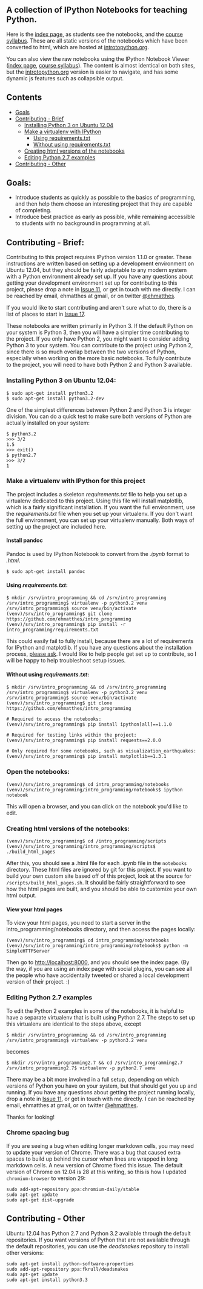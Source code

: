 A collection of IPython Notebooks for teaching Python.
---

Here is the [index page](http://www.introtopython.org), as students see the notebooks, and the [course syllabus](http://www.introtopython.org/syllabus.html). These are all static versions of the notebooks which have been converted to html, which are hosted at [introtopython.org](http://www.introtopython.org).

You can also view the raw notebooks using the IPython Notebook Viewer ([index page](http://nbviewer.ipython.org/urls/raw.github.com/ehmatthes/intro_programming/master/notebooks/index.ipynb), [course syllabus](http://nbviewer.ipython.org/urls/raw.github.com/ehmatthes/intro_programming/master/notebooks/syllabus.ipynb)). The content is almost identical on both sites, but the [introtopython.org](http://introtopython.org) version is easier to navigate, and has some dynamic js features such as collapsible output.

Contents
---
- [Goals](#goals)
- [Contributing - Brief](#contributing)
    - [Installing Python 3 on Ubuntu 12.04](#python3)
    - [Make a virtualenv with IPython](#virtualenv)
        - [Using requirements.txt](#requirements)
        - [Without using requirements.txt](#without_requirements)
    - [Creating html versions of the notebooks](#html)
    - [Editing Python 2.7 examples](#python2.7)
- [Contributing - Other](#contributing_other)

<a name='goals'></a>Goals:
---
- Introduce students as quickly as possible to the basics of programming, and then help them choose an interesting project that they are capable of completing.
- Introduce best practice as early as possible, while remaining accessible to students with no background in programming at all.

<a name='contributing'></a>Contributing - Brief:
---
Contributing to this project requires IPython version 1.1.0 or greater. These instructions are written based on setting up a development environment on Ubuntu 12.04, but they should be fairly adaptable to any modern system with a Python environment already set up. If you have any questions about getting your development environment set up for contributing to this project, please drop a note in [Issue 11](https://github.com/ehmatthes/intro_programming/issues/11), or get in touch with me directly. I can be reached by email, ehmatthes at gmail, or on twitter [@ehmatthes](https://twitter.com/ehmatthes).

If you would like to start contributing and aren't sure what to do, there is a list of places to start in [Issue 17](https://github.com/ehmatthes/intro_programming/issues/17).

These notebooks are written primarily in Python 3. If the default Python on your system is Python 3, then you will have a simpler time contributing to the project. If you only have Python 2, you might want to consider adding Python 3 to your system. You can contribute to the project using Python 2, since there is so much overlap between the two versions of Python, especially when working on the more basic notebooks. To fully contribute to the project, you will need to have both Python 2 and Python 3 available.

### <a name='python3'></a>Installing Python 3 on Ubuntu 12.04:
    $ sudo apt-get install python3.2
    $ sudo apt-get install python3.2-dev

One of the simplest differences between Python 2 and Python 3 is integer division. You can do a quick test to make sure both versions of Python are actually installed on your system:

    $ python3.2
    >>> 3/2
    1.5
    >>> exit()
    $ python2.7
    >>> 3/2
    1

### <a name='virtualenv'></a>Make a virtualenv with IPython for this project
The project includes a skeleton *requirements.txt* file to help you set up a virtualenv dedicated to this project. Using this file will install matplotlib, which is a fairly significant installation. If you want the full environment, use the *requirements.txt* file when you set up your virtualenv. If you don't want the full environment, you can set up your virtualenv manually. Both ways of setting up the project are included here.

#### Install pandoc
Pandoc is used by IPython Notebook to convert from the *.ipynb* format to *.html*.

    $ sudo apt-get install pandoc

#### <a name='requirements'></a>Using *requirements.txt*:
    $ mkdir /srv/intro_programming && cd /srv/intro_programming
    /srv/intro_programming$ virtualenv -p python3.2 venv
    /srv/intro_programming$ source venv/bin/activate
    (venv)/srv/intro_programming$ git clone https://github.com/ehmatthes/intro_programming
    (venv)/srv/intro_programming$ pip install -r intro_programming/requirements.txt

This could easily fail to fully install, because there are a lot of requirements for IPython and matplotlib. If you have any questions about the installation process, [please ask](https://github.com/ehmatthes/intro_programming/issues/11). I would like to help people get set up to contribute, so I will be happy to help troubleshoot setup issues.

#### <a name='without_requirements'></a>Without using *requirements.txt*:
    $ mkdir /srv/intro_programming && cd /srv/intro_programming
    /srv/intro_programming$ virtualenv -p python3.2 venv
    /srv/intro_programming$ source venv/bin/activate
    (venv)/srv/intro_programming$ git clone https://github.com/ehmatthes/intro_programming

    # Required to access the notebooks:
    (venv)/srv/intro_programming$ pip install ipython[all]==1.1.0

    # Required for testing links within the project:
    (venv)/srv/intro_programming$ pip install requests==2.0.0

    # Only required for some notebooks, such as visualization_earthquakes:
    (venv)/srv/intro_programming$ pip install matplotlib==1.3.1

### Open the notebooks:
    (venv)/srv/intro_programming$ cd intro_programming/notebooks
    (venv)/srv/intro_programming/intro_programming/notebooks$ ipython notebook

This will open a browser, and you can click on the notebook you'd like to edit.

### <a name='html'></a>Creating html versions of the notebooks:

    (venv)/srv/intro_programming$ cd /intro_programming/scripts
    (venv)/srv/intro_programming/intro_programming/scripts$ ./build_html_pages

After this, you should see a .html file for each .ipynb file in the `notebooks` directory. These html files are ignored by git for this project. If you want to build your own custom site based off of this project, look at the source for `/scripts/build_html_pages.sh`. It should be fairly straightforward to see how the html pages are built, and you should be able to customize your own html output.

#### View your html pages
To view your html pages, you need to start a server in the intro_programming/notebooks directory, and then access the pages locally:

    (venv)/srv/intro_programming$ cd intro_programming/notebooks
    (venv)/srv/intro_programming/intro_programming/notebooks$ python -m SimpleHTTPServer

Then go to [http://localhost:8000](http://localhost:8000), and you should see the index page. (By the way, if you are using an index page with social plugins, you can see all the people who have accidentally tweeted or shared a local development version of their project. :)

### <a name='python2.7'></a>Editing Python 2.7 examples

To edit the Python 2 examples in some of the notebooks, it is helpful to have a separate virtualenv that is built using Python 2.7. The steps to set up this virtualenv are identical to the steps above, except

    $ mkdir /srv/intro_programming && cd /srv/intro_programming
    /srv/intro_programming$ virtualenv -p python3.2 venv

becomes

    $ mkdir /srv/intro_programming2.7 && cd /srv/intro_programming2.7
    /srv/intro_programming2.7$ virtualenv -p python2.7 venv

There may be a bit more involved in a full setup, depending on which versions of Python you have on your system, but that should get you up and running. If you have any questions about getting the project running locally, drop a note in [Issue 11](https://github.com/ehmatthes/intro_programming/issues/11), or get in touch with me directly. I can be reached by email, ehmatthes at gmail, or on twitter [@ehmatthes](https://twitter.com/ehmatthes).

Thanks for looking!

### Chrome spacing bug
If you are seeing a bug when editing longer markdown cells, you may need to update your version of Chrome. There was a bug that caused extra spaces to build up behind the cursor when lines are wrapped in long markdown cells. A new version of Chrome fixed this issue. The default version of Chrome on 12.04 is 28 at this writing, so this is how I updated `chromium-browser` to version 29:

    sudo add-apt-repository ppa:chromium-daily/stable
    sudo apt-get update
    sudo apt-get dist-upgrade

<a name='contributing_other'></a>Contributing - Other
---
Ubuntu 12.04 has Python 2.7 and Python 3.2 available through the default repositories. If you want versions of Python that are not available through the default repositories, you can use the *deadsnakes* repository to install other versions:

    sudo apt-get install python-software-properties
    sudo add-apt-repository ppa:fkrull/deadsnakes    
    sudo apt-get update    
    sudo apt-get install python3.3
